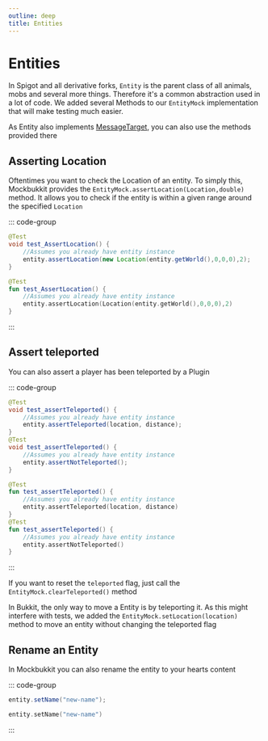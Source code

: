 ```yaml
---
outline: deep
title: Entities
---
```


# Entities

In Spigot and all derivative forks, `Entity` is the parent class of all animals,
mobs and several more things. Therefore it's a common abstraction used in a lot of code.
We added several Methods to our `EntityMock` implementation that will make testing much easier.

As Entity also implements [MessageTarget](message_target.md), you can also use the methods provided there


## Asserting Location

Oftentimes you want to check the Location of an entity. To simply this, 
Mockbukkit provides the `EntityMock.assertLocation(Location,double)` method.
It allows you to check if the entity is within a given range around the specified `Location`

::: code-group

```java [Java]
@Test
void test_AssertLocation() {
    //Assumes you already have entity instance
    entity.assertLocation(new Location(entity.getWorld(),0,0,0),2);
}
```

```kotlin [Kotlin]
@Test
fun test_AssertLocation() {
    //Assumes you already have entity instance
    entity.assertLocation(Location(entity.getWorld(),0,0,0),2)
}
```

:::

## Assert teleported

You can also assert a player has been teleported by a Plugin

::: code-group

```java [Java]
@Test
void test_assertTeleported() {
    //Assumes you already have entity instance
    entity.assertTeleported(location, distance);
}
@Test
void test_assertTeleported() {
    //Assumes you already have entity instance
    entity.assertNotTeleported();
}

```

```kotlin [Kotlin]
@Test
fun test_assertTeleported() {
    //Assumes you already have entity instance
    entity.assertTeleported(location, distance)
}
@Test
fun test_assertTeleported() {
    //Assumes you already have entity instance
    entity.assertNotTeleported()
}
```

:::

If you want to reset the `teleported` flag,
just call the `EntityMock.clearTeleported()` method

In Bukkit, the only way to move a Entity is by teleporting it.
As this might interfere with tests, we added the `EntityMock.setLocation(location)` method
to move an entity without changing the teleported flag


## Rename an Entity

In Mockbukkit you can also rename the entity to your hearts content

::: code-group

```java [Java]
entity.setName("new-name");
```

```kotlin [Kotlin]
entity.setName("new-name")
```

:::

